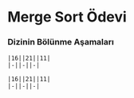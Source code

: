 # Merge Sort Ödevi

### Dizinin Bölünme Aşamaları

```
|16||21||11|
|-||-||-|

|16||21||11|
|-||-||-|

```